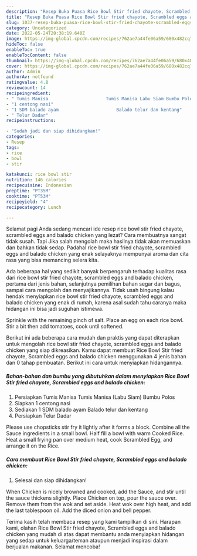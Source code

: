 ```yaml
---
description: "Resep Buka Puasa Rice Bowl Stir fried chayote, Scrambled eggs and balado chicken, Bisa Manjain Lidah"
title: "Resep Buka Puasa Rice Bowl Stir fried chayote, Scrambled eggs and balado chicken, Bisa Manjain Lidah"
slug: 1037-resep-buka-puasa-rice-bowl-stir-fried-chayote-scrambled-eggs-and-balado-chicken-bisa-manjain-lidah
category: Uncategorized
date: 2022-05-24T20:38:19.640Z
image: https://img-global.cpcdn.com/recipes/762ae7a44fe06a59/680x482cq70/rice-bowl-stir-fried-chayote-scrambled-eggs-and-balado-chicken-foto-resep-utama.jpg
hideToc: false
enableToc: true
enableTocContent: false
thumbnail: https://img-global.cpcdn.com/recipes/762ae7a44fe06a59/680x482cq70/rice-bowl-stir-fried-chayote-scrambled-eggs-and-balado-chicken-foto-resep-utama.jpg
cover: https://img-global.cpcdn.com/recipes/762ae7a44fe06a59/680x482cq70/rice-bowl-stir-fried-chayote-scrambled-eggs-and-balado-chicken-foto-resep-utama.jpg
author: Admin
authorAv: notfound
ratingvalue: 4.8
reviewcount: 14
recipeingredient:
- " Tumis Manisa                      Tumis Manisa Labu Siam Bumbu Polos"
- "1 centong nasi"
- "1 SDM balado ayam                      Balado telur dan kentang"
- " Telur Dadar"
recipeinstructions:

- "Sudah jadi dan siap dihidangkan!"
categories:
- Resep
tags:
- rice
- bowl
- stir

katakunci: rice bowl stir 
nutrition: 146 calories
recipecuisine: Indonesian
preptime: "PT35M"
cooktime: "PT53M"
recipeyield: "4"
recipecategory: Lunch

---
```



Selamat pagi Anda sedang mencari ide resep rice bowl stir fried chayote, scrambled eggs and balado chicken yang lezat? Cara membuatnya sangat tidak susah. Tapi Jika salah mengolah maka hasilnya tidak akan memuaskan dan bahkan tidak sedap. Padahal rice bowl stir fried chayote, scrambled eggs and balado chicken yang enak selayaknya mempunyai aroma dan cita rasa yang bisa memancing selera kita.


Ada beberapa hal yang sedikit banyak berpengaruh terhadap kualitas rasa dari rice bowl stir fried chayote, scrambled eggs and balado chicken, pertama dari jenis bahan, selanjutnya pemilihan bahan segar dan bagus, sampai cara mengolah dan menyajikannya. Tidak usah bingung kalau hendak menyiapkan rice bowl stir fried chayote, scrambled eggs and balado chicken yang enak di rumah, karena asal sudah tahu caranya maka hidangan ini bisa jadi suguhan istimewa.

Sprinkle with the remaining pinch of salt. Place an egg on each rice bowl. Stir a bit then add tomatoes, cook until softened.


Berikut ini ada beberapa cara mudah dan praktis yang dapat diterapkan untuk mengolah rice bowl stir fried chayote, scrambled eggs and balado chicken yang siap dikreasikan. Kamu dapat membuat Rice Bowl Stir fried chayote, Scrambled eggs and balado chicken menggunakan 4 jenis bahan dan 0 tahap pembuatan. Berikut ini cara untuk menyiapkan hidangannya.

<!--inarticleads1-->

##### Bahan-bahan dan bumbu yang dibutuhkan dalam menyiapkan Rice Bowl Stir fried chayote, Scrambled eggs and balado chicken:

1. Persiapkan  Tumis Manisa                      Tumis Manisa (Labu Siam) Bumbu Polos
1. Siapkan 1 centong nasi
1. Sediakan 1 SDM balado ayam                      Balado telur dan kentang
1. Persiapkan  Telur Dadar


Please use chopsticks stir fry it lightly after it forms a block. Combine all the Sauce ingredients in a small bowl. Half fill a bowl with warm Cooked Rice. Heat a small frying pan over medium heat, cook Scrambled Egg, and arrange it on the Rice. 

<!--inarticleads2-->

##### Cara membuat Rice Bowl Stir fried chayote, Scrambled eggs and balado chicken:


1. Selesai dan siap dihidangkan!

When Chicken is nicely browned and cooked, add the Sauce, and stir until the sauce thickens slightly. Place Chicken on top, pour the sauce over. Remove them from the wok and set aside. Heat wok over high heat, and add the last tablespoon oil. Add the diced onion and bell pepper. 

Terima kasih telah membaca resep yang kami tampilkan di sini. Harapan kami, olahan Rice Bowl Stir fried chayote, Scrambled eggs and balado chicken yang mudah di atas dapat membantu anda menyiapkan hidangan yang sedap untuk keluarga/teman ataupun menjadi inspirasi dalam berjualan makanan. Selamat mencoba!
